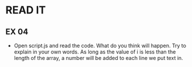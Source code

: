 # READ IT
## EX 04
* Open script.js and read the code. What do you think will happen. Try to explain in your own words.
  As long as the value of i is less than the length of the array, a number will be added to each line we put text in.